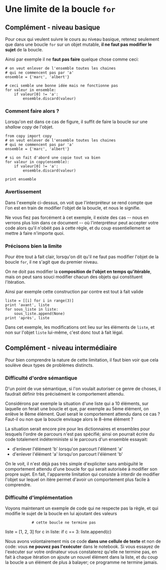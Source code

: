 
# Une limite de la boucle `for`

## Complément - niveau basique

Pour ceux qui veulent suivre le cours au niveau basique, retenez seulement que
dans une boucle `for` sur un objet mutable, **il ne faut pas modifier le sujet**
de la boucle.

Ainsi par exemple il ne **faut pas faire** quelque chose comme ceci:


    # on veut enlever de l'ensemble toutes les chaines 
    # qui ne commencent pas par 'a'
    ensemble = {'marc', 'albert'}
    
    # ceci semble une bonne idée mais ne fonctionne pas
    for valeur in ensemble:
        if valeur[0] != 'a':
            ensemble.discard(valeur)

### Comment faire alors ?

Lorsqu'on est dans ce cas de figure, il suffit de faire la boucle sur une
*shallow copy* de l'objet.


    from copy import copy
    # on veut enlever de l'ensemble toutes les chaines 
    # qui ne commencent pas par 'a'
    ensemble = {'marc', 'albert'}
    
    # si on fait d'abord une copie tout va bien
    for valeur in copy(ensemble):
        if valeur[0] != 'a':
            ensemble.discard(valeur)
            
    print ensemble

### Avertissement

Dans l'exemple ci-dessus, on voit que l'interpréteur se rend compte que l'on est
en train de modifier l'objet de la boucle, et nous le signifie.

Ne vous fiez pas forcément à cet exemple, il existe des cas -- nous en verrons
plus loin dans ce document -- où l'interpréteur peut accepter votre code alors
qu'il n'obéit pas à cette règle, et du coup essentiellement se mettre à faire
n'importe quoi.

### Précisons bien la limite

Pour être tout à fait clair, lorsqu'on dit qu'il ne faut pas modifier l'objet de
la boucle `for`, il ne s'agit que du premier niveau.

On ne doit pas modifier la **composition de l'objet en temps qu'itérable**, mais
on peut sans souci modifier chacun des objets qui constituent l'itération.

Ainsi par exemple cette construction par contre est tout à fait valide


    liste = [[i] for i in range(3)]
    print 'avant', liste
    for sous_liste in liste:
        sous_liste.append(None)
    print 'après', liste

Dans cet exemple, les modifications ont lieu sur les éléments de `liste`, et non
sur l'objet `liste` lui-même, c'est donc tout à fait légal.

## Complément - niveau intermédiaire

Pour bien comprendre la nature de cette limitation, il faut bien voir que cela
soulève deux types de problèmes distincts.

### Difficulté d'ordre sémantique

D'un point de vue sémantique, si l'on voulait autoriser ce genre de choses, il
faudrait définir très précisément le comportement attendu.

Considérons par exemple la situation d'une liste qui a 10 éléments, sur laquelle
on ferait une boucle et que, par exemple au 5ème élément, on enlève le 8ème
élément. Quel serait le comportement attendu dans ce cas ? Faut-il ou non que la
boucle envisage alors le 8-ème élément ?

La situation serait encore pire pour les dictionnaires et ensembles pour
lesquels l'ordre de parcours n'est pas spécifié; ainsi on pourrait écrire du
code totalement indéterministe si le parcours d'un ensemble essayait:
 * d'enlever l'élément 'b' lorsqu'on parcourt l'élément 'a'
 * d'enlever l'élément 'a' lorsqu'on parcourt l'élément 'b'

On le voit, il n'est déjà pas très simple d'expliciter sans ambiguïté le
comportement attendu d'une boucle for qui serait autorisée à modifier son propre
sujet. En fait, l'apparente limitation qui consiste à interdir de modifier
l'objet sur lequel on itère permet d'avoir un comportement plus facile à
comprendre.

### Difficulté d'implémentation

Voyons maintenant un exemple de code qui ne respecte pas la règle, et qui
modifie le sujet de la boucle en lui ajoutant des valeurs

                # cette boucle ne termine pas
liste = [1, 2, 3]
for c in liste:
    if c == 3:
        liste.append(c)
                
Nous avons volontairement mis ce code **dans une cellule de texte** et non de
code: vous **ne pouvez pas l'exécuter** dans le notebook. Si vous essayez de
l'exécuter sur votre ordinateur vous constaterez qu'elle ne termine pas, en fait
à chaque itération on ajoute un nouvel élément dans la liste, et du coup la
boucle a un élément de plus à balayer; ce programme ne termine jamais.
